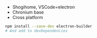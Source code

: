* Shogihome, VSCode=electron
* Chronium base
* Cross platform 

```bash
npm install --save-dev electron-builder
# And add to devDependencies
```